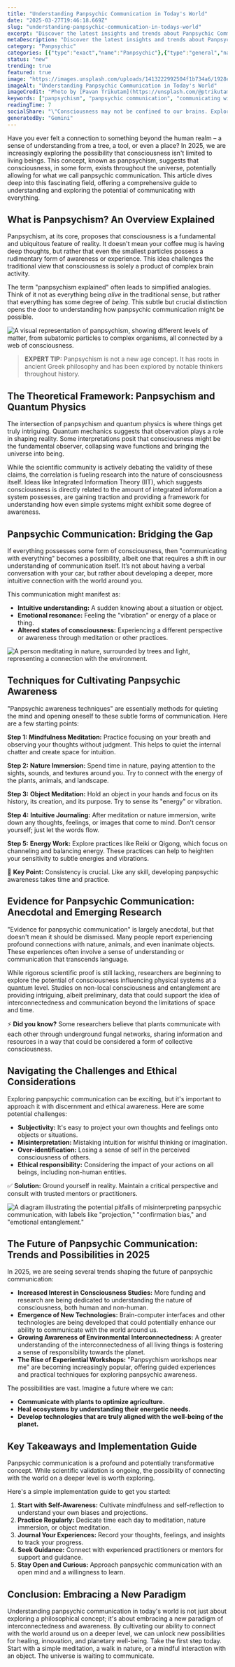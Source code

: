 ```yaml
---
title: "Understanding Panpsychic Communication in Today's World"
date: "2025-03-27T19:46:18.669Z"
slug: "understanding-panpsychic-communication-in-todays-world"
excerpt: "Discover the latest insights and trends about Panpsychic Communication. This comprehensive guide covers everything you need to know about Panpsychic Communication in 2025."
metaDescription: "Discover the latest insights and trends about Panpsychic Communication. This comprehensive guide covers everything you need to know about Panpsychic Commun..."
category: "Panpsychic"
categories: [{"type":"exact","name":"Panpsychic"},{"type":"general","name":"Philosophy"},{"type":"medium","name":"Consciousness Studies"},{"type":"specific","name":"Integrated Information Theory"},{"type":"niche","name":"Phi Measurement"}]
status: "new"
trending: true
featured: true
image: "https://images.unsplash.com/uploads/1413222992504f1b734a6/1928e537?q=85&w=1200&fit=max&fm=webp&auto=compress"
imageAlt: "Understanding Panpsychic Communication in Today's World"
imageCredit: "Photo by [Pavan Trikutam](https://unsplash.com/@ptrikutam) on Unsplash"
keywords: ["panpsychism", "panpsychic communication", "communicating with everything", "consciousness of matter", "panpsychism explained", "how to communicate with objects", "panpsychic awareness techniques", "panpsychism and quantum physics", "evidence for panpsychic communication", "panpsychism workshops near me"]
readingTime: 7
socialShare: "\"Consciousness may not be confined to our brains. Exploring panpsychic communication opens the door to a deeper understanding of our interconnectedness with the universe. #panpsychism #consciousness\""
generatedBy: "Gemini"
---
```




Have you ever felt a connection to something beyond the human realm – a sense of understanding from a tree, a tool, or even a place? In 2025, we are increasingly exploring the possibility that consciousness isn't limited to living beings. This concept, known as panpsychism, suggests that consciousness, in some form, exists throughout the universe, potentially allowing for what we call panpsychic communication. This article dives deep into this fascinating field, offering a comprehensive guide to understanding and exploring the potential of communicating with everything.

## What is Panpsychism? An Overview Explained

Panpsychism, at its core, proposes that consciousness is a fundamental and ubiquitous feature of reality. It doesn't mean your coffee mug is having deep thoughts, but rather that even the smallest particles possess a rudimentary form of awareness or experience. This idea challenges the traditional view that consciousness is solely a product of complex brain activity.

The term "panpsychism explained" often leads to simplified analogies. Think of it not as everything being *alive* in the traditional sense, but rather that everything has some degree of *being*. This subtle but crucial distinction opens the door to understanding how panpsychic communication might be possible.

![A visual representation of panpsychism, showing different levels of matter, from subatomic particles to complex organisms, all connected by a web of consciousness.](https://images.unsplash.com/uploads/1413222992504f1b734a6/1928e537?q=85&w=1200&fit=max&fm=webp&auto=compress)

> **EXPERT TIP:** Panpsychism is not a new age concept. It has roots in ancient Greek philosophy and has been explored by notable thinkers throughout history.

## The Theoretical Framework: Panpsychism and Quantum Physics

The intersection of panpsychism and quantum physics is where things get truly intriguing. Quantum mechanics suggests that observation plays a role in shaping reality. Some interpretations posit that consciousness might be the fundamental observer, collapsing wave functions and bringing the universe into being.

While the scientific community is actively debating the validity of these claims, the correlation is fueling research into the nature of consciousness itself. Ideas like Integrated Information Theory (IIT), which suggests consciousness is directly related to the amount of integrated information a system possesses, are gaining traction and providing a framework for understanding how even simple systems might exhibit some degree of awareness.

## Panpsychic Communication: Bridging the Gap

If everything possesses some form of consciousness, then "communicating with everything" becomes a possibility, albeit one that requires a shift in our understanding of communication itself. It’s not about having a verbal conversation with your car, but rather about developing a deeper, more intuitive connection with the world around you.

This communication might manifest as:

*   **Intuitive understanding:** A sudden knowing about a situation or object.
*   **Emotional resonance:** Feeling the "vibration" or energy of a place or thing.
*   **Altered states of consciousness:** Experiencing a different perspective or awareness through meditation or other practices.

![A person meditating in nature, surrounded by trees and light, representing a connection with the environment.](https://images.unsplash.com/photo-1543269865-cbf427effbad?q=85&w=1200&fit=max&fm=webp&auto=compress)

## Techniques for Cultivating Panpsychic Awareness

"Panpsychic awareness techniques" are essentially methods for quieting the mind and opening oneself to these subtle forms of communication. Here are a few starting points:

**Step 1:** **Mindfulness Meditation:** Practice focusing on your breath and observing your thoughts without judgment. This helps to quiet the internal chatter and create space for intuition.

**Step 2:** **Nature Immersion:** Spend time in nature, paying attention to the sights, sounds, and textures around you. Try to connect with the energy of the plants, animals, and landscape.

**Step 3:** **Object Meditation:** Hold an object in your hands and focus on its history, its creation, and its purpose. Try to sense its "energy" or vibration.

**Step 4:** **Intuitive Journaling:** After meditation or nature immersion, write down any thoughts, feelings, or images that come to mind. Don't censor yourself; just let the words flow.

**Step 5:** **Energy Work:** Explore practices like Reiki or Qigong, which focus on channeling and balancing energy. These practices can help to heighten your sensitivity to subtle energies and vibrations.

🔑 **Key Point:** Consistency is crucial. Like any skill, developing panpsychic awareness takes time and practice.

## Evidence for Panpsychic Communication: Anecdotal and Emerging Research

"Evidence for panpsychic communication" is largely anecdotal, but that doesn't mean it should be dismissed. Many people report experiencing profound connections with nature, animals, and even inanimate objects. These experiences often involve a sense of understanding or communication that transcends language.

While rigorous scientific proof is still lacking, researchers are beginning to explore the potential of consciousness influencing physical systems at a quantum level. Studies on non-local consciousness and entanglement are providing intriguing, albeit preliminary, data that could support the idea of interconnectedness and communication beyond the limitations of space and time.

⚡ **Did you know?** Some researchers believe that plants communicate with each other through underground fungal networks, sharing information and resources in a way that could be considered a form of collective consciousness.

## Navigating the Challenges and Ethical Considerations

Exploring panpsychic communication can be exciting, but it's important to approach it with discernment and ethical awareness. Here are some potential challenges:

*   **Subjectivity:** It's easy to project your own thoughts and feelings onto objects or situations.
*   **Misinterpretation:** Mistaking intuition for wishful thinking or imagination.
*   **Over-identification:** Losing a sense of self in the perceived consciousness of others.
*   **Ethical responsibility:** Considering the impact of your actions on all beings, including non-human entities.

✅ **Solution:** Ground yourself in reality. Maintain a critical perspective and consult with trusted mentors or practitioners.

![A diagram illustrating the potential pitfalls of misinterpreting panpsychic communication, with labels like "projection," "confirmation bias," and "emotional entanglement."](https://images.unsplash.com/photo-1499159058454-75067059248a?q=85&w=1200&fit=max&fm=webp&auto=compress)

## The Future of Panpsychic Communication: Trends and Possibilities in 2025

In 2025, we are seeing several trends shaping the future of panpsychic communication:

*   **Increased Interest in Consciousness Studies:** More funding and research are being dedicated to understanding the nature of consciousness, both human and non-human.
*   **Emergence of New Technologies:** Brain-computer interfaces and other technologies are being developed that could potentially enhance our ability to communicate with the world around us.
*   **Growing Awareness of Environmental Interconnectedness:** A greater understanding of the interconnectedness of all living things is fostering a sense of responsibility towards the planet.
*   **The Rise of Experiential Workshops:** "Panpsychism workshops near me" are becoming increasingly popular, offering guided experiences and practical techniques for exploring panpsychic awareness.

The possibilities are vast. Imagine a future where we can:

*   **Communicate with plants to optimize agriculture.**
*   **Heal ecosystems by understanding their energetic needs.**
*   **Develop technologies that are truly aligned with the well-being of the planet.**

## Key Takeaways and Implementation Guide

Panpsychic communication is a profound and potentially transformative concept. While scientific validation is ongoing, the possibility of connecting with the world on a deeper level is worth exploring.

Here's a simple implementation guide to get you started:

1.  **Start with Self-Awareness:** Cultivate mindfulness and self-reflection to understand your own biases and projections.
2.  **Practice Regularly:** Dedicate time each day to meditation, nature immersion, or object meditation.
3.  **Journal Your Experiences:** Record your thoughts, feelings, and insights to track your progress.
4.  **Seek Guidance:** Connect with experienced practitioners or mentors for support and guidance.
5.  **Stay Open and Curious:** Approach panpsychic communication with an open mind and a willingness to learn.

## Conclusion: Embracing a New Paradigm

Understanding panpsychic communication in today's world is not just about exploring a philosophical concept; it's about embracing a new paradigm of interconnectedness and awareness. By cultivating our ability to connect with the world around us on a deeper level, we can unlock new possibilities for healing, innovation, and planetary well-being. Take the first step today. Start with a simple meditation, a walk in nature, or a mindful interaction with an object. The universe is waiting to communicate.
